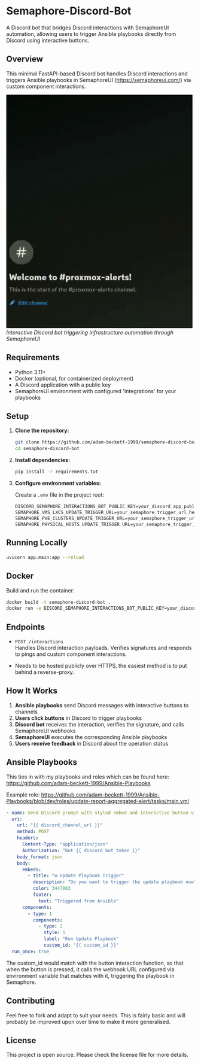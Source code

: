 # Semaphore-Discord-Bot

A Discord bot that bridges Discord interactions with SemaphoreUI automation, allowing users to trigger Ansible playbooks directly from Discord using interactive buttons.

## Overview

This minimal FastAPI-based Discord bot handles Discord interactions and triggers Ansible playbooks in SemaphoreUI (<https://semaphoreui.com/>) via custom component interactions.

![Bot Demo](demo.gif)
*Interactive Discord bot triggering infrastructure automation through SemaphoreUI*

## Requirements

- Python 3.11+
- Docker (optional, for containerized deployment)
- A Discord application with a public key
- SemaphoreUI environment with configured 'Integrations' for your playbooks

## Setup

1. **Clone the repository:**

   ```sh
   git clone https://github.com/adam-beckett-1999/semaphore-discord-bot.git
   cd semaphore-discord-bot
   ```

2. **Install dependencies:**

   ```sh
   pip install -r requirements.txt
   ```

3. **Configure environment variables:**

   Create a `.env` file in the project root:

   ```env
   DISCORD_SEMAPHORE_INTERACTIONS_BOT_PUBLIC_KEY=your_discord_app_public_key_here
   SEMAPHORE_VMS_LXCS_UPDATE_TRIGGER_URL=your_semaphore_trigger_url_here
   SEMAPHORE_PVE_CLUSTERS_UPDATE_TRIGGER_URL=your_semaphore_trigger_url_here
   SEMAPHORE_PHYSICAL_HOSTS_UPDATE_TRIGGER_URL=your_semaphore_trigger_url_here
   ```

## Running Locally

```sh
uvicorn app.main:app --reload
```

## Docker

Build and run the container:

```sh
docker build -t semaphore-discord-bot .
docker run -e DISCORD_SEMAPHORE_INTERACTIONS_BOT_PUBLIC_KEY=your_discord_app_public_key_here -p 8000:8000 semaphore-discord-bot
```

## Endpoints

- `POST /interactions`  
  Handles Discord interaction payloads. Verifies signatures and responds to pings and custom component interactions.

- Needs to be hosted publicly over HTTPS, the easiest method is to put behind a reverse-proxy.

## How It Works

1. **Ansible playbooks** send Discord messages with interactive buttons to channels
2. **Users click buttons** in Discord to trigger playbooks
3. **Discord bot** receives the interaction, verifies the signature, and calls SemaphoreUI webhooks
4. **SemaphoreUI** executes the corresponding Ansible playbooks
5. **Users receive feedback** in Discord about the operation status

## Ansible Playbooks

This ties in with my playbooks and roles which can be found here: <https://github.com/adam-beckett-1999/Ansible-Playbooks>

Example role: <https://github.com/adam-beckett-1999/Ansible-Playbooks/blob/dev/roles/update-report-aggregated-alert/tasks/main.yml>

```yaml
- name: Send Discord prompt with styled embed and interactive button via bot API
  uri:
    url: "{{ discord_channel_url }}"
    method: POST
    headers:
      Content-Type: "application/json"
      Authorization: "Bot {{ discord_bot_token }}"
    body_format: json
    body:
      embeds:
        - title: "⚙️ Update Playbook Trigger"
          description: "Do you want to trigger the update playbook now?\nClick the button below to start the update process."
          color: 3447003
          footer:
            text: "Triggered from Ansible"
      components:
        - type: 1
          components:
            - type: 2
              style: 1
              label: "Run Update Playbook"
              custom_id: "{{ custom_id }}"
  run_once: true
```

The custom_id would match with the button interaction function, so that when the button is pressed, it calls the webhook URL configured via environment variable that matches with it, triggering the playbook in Semaphore.

## Contributing

Feel free to fork and adapt to suit your needs. This is fairly basic and will probably be improved upon over time to make it more generalised.

## License

This project is open source. Please check the license file for more details.